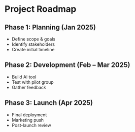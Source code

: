# Project Roadmap

## Phase 1: Planning (Jan 2025)
- Define scope & goals
- Identify stakeholders
- Create initial timeline

## Phase 2: Development (Feb – Mar 2025)
- Build AI tool
- Test with pilot group
- Gather feedback

## Phase 3: Launch (Apr 2025)
- Final deployment
- Marketing push
- Post-launch review
